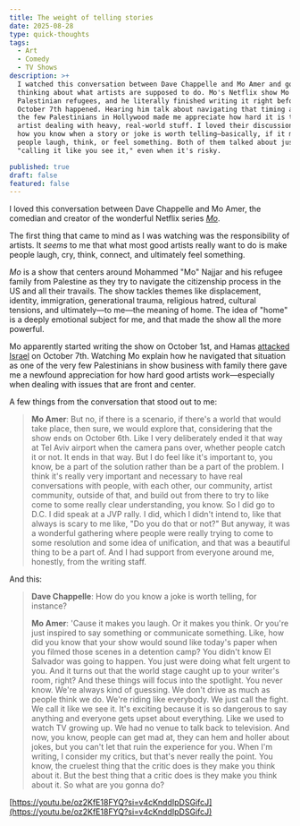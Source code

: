 ```yaml
---
title: The weight of telling stories
date: 2025-08-28
type: quick-thoughts
tags:
  - Art
  - Comedy
  - TV Shows
description: >+
  I watched this conversation between Dave Chappelle and Mo Amer and got really
  thinking about what artists are supposed to do. Mo's Netflix show Mo is about
  Palestinian refugees, and he literally finished writing it right before
  October 7th happened. Hearing him talk about navigating that timing as one of
  the few Palestinians in Hollywood made me appreciate how hard it is to be an
  artist dealing with heavy, real-world stuff. I loved their discussion about
  how you know when a story or joke is worth telling—basically, if it makes
  people laugh, think, or feel something. Both of them talked about just
  "calling it like you see it," even when it's risky.

published: true
draft: false
featured: false
---
```

I loved this conversation between Dave Chappelle and Mo Amer, the comedian and creator of the wonderful Netflix series [_Mo_](https://www.imdb.com/title/tt15875168/).

The first thing that came to mind as I was watching was the responsibility of artists. It _seems_ to me that what most good artists really want to do is make people laugh, cry, think, connect, and ultimately feel something.

_Mo_ is a show that centers around Mohammed "Mo" Najjar and his refugee family from Palestine as they try to navigate the citizenship process in the US and all their travails. The show tackles themes like displacement, identity, immigration, generational trauma, religious hatred, cultural tensions, and ultimately—to me—the meaning of home. The idea of "home" is a deeply emotional subject for me, and that made the show all the more powerful.

Mo apparently started writing the show on October 1st, and Hamas [attacked Israel](https://en.wikipedia.org/wiki/October_7_attacks) on October 7th. Watching Mo explain how he navigated that situation as one of the very few Palestinians in show business with family there gave me a newfound appreciation for how hard good artists work—especially when dealing with issues that are front and center.

A few things from the conversation that stood out to me:

> **Mo Amer**: But no, if there is a scenario, if there's a world that would take place, then sure, we would explore that, considering that the show ends on October 6th. Like I very deliberately ended it that way at Tel Aviv airport when the camera pans over, whether people catch it or not. It ends in that way. But I do feel like it's important to, you know, be a part of the solution rather than be a part of the problem. I think it's really very important and necessary to have real conversations with people, with each other, our community, artist community, outside of that, and build out from there to try to like come to some really clear understanding, you know. So I did go to D.C. I did speak at a JVP rally. I did, which I didn't intend to, like that always is scary to me like, "Do you do that or not?" But anyway, it was a wonderful gathering where people were really trying to come to some resolution and some idea of unification, and that was a beautiful thing to be a part of. And I had support from everyone around me, honestly, from the writing staff.

And this:

> **Dave Chappelle**: How do you know a joke is worth telling, for instance?
> 
> **Mo Amer**: 'Cause it makes you laugh. Or it makes you think. Or you're just inspired to say something or communicate something. Like, how did you know that your show would sound like today's paper when you filmed those scenes in a detention camp? You didn't know El Salvador was going to happen. You just were doing what felt urgent to you. And it turns out that the world stage caught up to your writer's room, right? And these things will focus into the spotlight. You never know. We're always kind of guessing. We don't drive as much as people think we do. We're riding like everybody. We just call the fight. We call it like we see it. It's exciting because it is so dangerous to say anything and everyone gets upset about everything. Like we used to watch TV growing up. We had no venue to talk back to television. And now, you know, people can get mad at, they can hem and holler about jokes, but you can't let that ruin the experience for you. When I'm writing, I consider my critics, but that's never really the point. You know, the cruelest thing that the critic does is they make you think about it. But the best thing that a critic does is they make you think about it. So what are you gonna do?

[https://youtu.be/oz2KfE18FYQ?si=v4cKnddIpDSGifcJ](https://youtu.be/oz2KfE18FYQ?si=v4cKnddIpDSGifcJ)